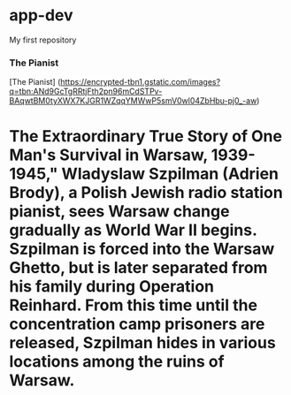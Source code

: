 # app-dev
My first repository

### The Pianist
[The Pianist] (https://encrypted-tbn1.gstatic.com/images?q=tbn:ANd9GcTgRRtjFth2pn96mCdSTPv-BAqwtBM0tyXWX7KJGR1WZqqYMWwP5smV0wl04ZbHbu-pj0_-aw)
# The Extraordinary True Story of One Man's Survival in Warsaw, 1939-1945," Wladyslaw Szpilman (Adrien Brody), a Polish Jewish radio station pianist, sees Warsaw change gradually as World War II begins. Szpilman is forced into the Warsaw Ghetto, but is later separated from his family during Operation Reinhard. From this time until the concentration camp prisoners are released, Szpilman hides in various locations among the ruins of Warsaw.

